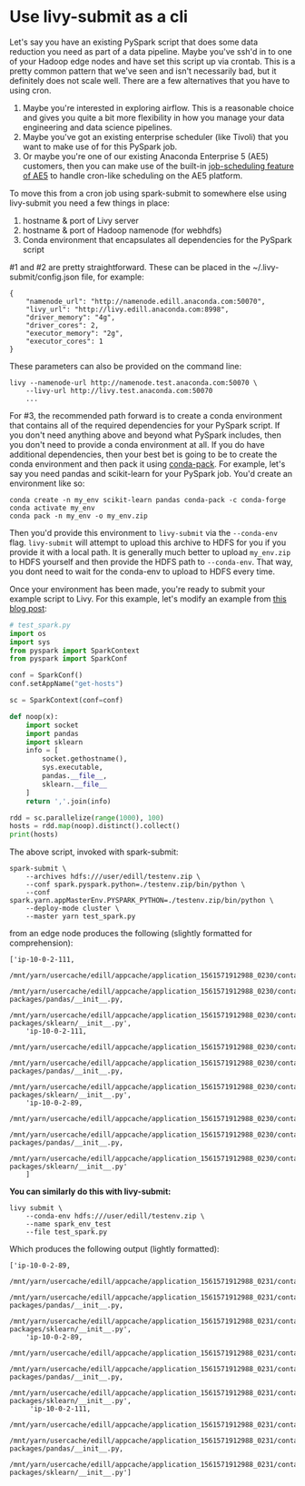 # Use livy-submit as a cli

Let's say you have an existing PySpark script that does some data reduction you need as part of a data pipeline.
Maybe you've ssh'd in to one of your Hadoop edge nodes and have set this script up via crontab. 
This is a pretty common pattern that we've seen and isn't necessarily bad, but it definitely does not scale well.
There are a few alternatives that you have to using cron.
1. Maybe you're interested in exploring airflow.
This is a reasonable choice and gives you quite a bit more flexibility in how you manage your data engineering and data science pipelines.
2. Maybe you've got an existing enterprise scheduler (like Tivoli) that you want to make use of for this PySpark job.
3. Or maybe you're one of our existing Anaconda Enterprise 5 (AE5) customers, then you can make use of the built-in [job-scheduling feature of AE5](https://enterprise-docs.anaconda.com/en/latest/data-science-workflows/deployments/schedule-deploy.html) to handle cron-like scheduling on the AE5 platform.

To move this from a cron job using spark-submit to somewhere else using livy-submit you need a few things in place:
1. hostname & port of Livy server
2. hostname & port of Hadoop namenode (for webhdfs)
3. Conda environment that encapsulates all dependencies for the PySpark script

#1 and #2 are pretty straightforward. These can be placed in the ~/.livy-submit/config.json file, for example:
```
{
    "namenode_url": "http://namenode.edill.anaconda.com:50070",
    "livy_url": "http://livy.edill.anaconda.com:8998",
    "driver_memory": "4g",
    "driver_cores": 2,
    "executor_memory": "2g",
    "executor_cores": 1
}
```

These parameters can also be provided on the command line:
```
livy --namenode-url http://namenode.test.anaconda.com:50070 \
    --livy-url http://livy.test.anaconda.com:50070
    ...
```

For #3, the recommended path forward is to create a conda environment that contains all of the required dependencies for your PySpark script. 
If you don't need anything above and beyond what PySpark includes, then you don't need to provide a conda environment at all.
If you do have additional dependencies, then your best bet is going to be to create the conda environment and then pack it using [conda-pack](https://conda.github.io/conda-pack/#commandline-usage).
For example, let's say you need pandas and scikit-learn for your PySpark job.
You'd create an environment like so:
```
conda create -n my_env scikit-learn pandas conda-pack -c conda-forge
conda activate my_env
conda pack -n my_env -o my_env.zip
```

Then you'd provide this environment to `livy-submit` via the `--conda-env` flag. 
`livy-submit` will attempt to upload this archive to HDFS for you if you provide it with a local path.
It is generally much better to upload `my_env.zip` to HDFS yourself and then provide the HDFS path to `--conda-env`.
That way, you dont need to wait for the conda-env to upload to HDFS every time.

Once your environment has been made, you're ready to submit your example script to Livy.
For this example, let's modify an example from [this blog post](https://quasiben.github.io/blog/2016/4/15/conda-spark/):

```python
# test_spark.py
import os
import sys
from pyspark import SparkContext
from pyspark import SparkConf

conf = SparkConf()
conf.setAppName("get-hosts")

sc = SparkContext(conf=conf)

def noop(x):
    import socket
    import pandas
    import sklearn
    info = [
        socket.gethostname(),
        sys.executable,
        pandas.__file__,
        sklearn.__file__
    ]
    return ','.join(info)

rdd = sc.parallelize(range(1000), 100)
hosts = rdd.map(noop).distinct().collect()
print(hosts)
```

The above script, invoked with spark-submit:
```
spark-submit \
    --archives hdfs:///user/edill/testenv.zip \
    --conf spark.pyspark.python=./testenv.zip/bin/python \
    --conf spark.yarn.appMasterEnv.PYSPARK_PYTHON=./testenv.zip/bin/python \
    --deploy-mode cluster \
    --master yarn test_spark.py
```

from an edge node produces the following (slightly formatted for comprehension):
```
['ip-10-0-2-111,
    /mnt/yarn/usercache/edill/appcache/application_1561571912988_0230/container_1561571912988_0230_01_000002/testenv.zip/bin/python,
    /mnt/yarn/usercache/edill/appcache/application_1561571912988_0230/container_1561571912988_0230_01_000002/testenv.zip/lib/python3.7/site-packages/pandas/__init__.py,
    /mnt/yarn/usercache/edill/appcache/application_1561571912988_0230/container_1561571912988_0230_01_000002/testenv.zip/lib/python3.7/site-packages/sklearn/__init__.py', 
    'ip-10-0-2-111,
    /mnt/yarn/usercache/edill/appcache/application_1561571912988_0230/container_1561571912988_0230_01_000003/testenv.zip/bin/python,
    /mnt/yarn/usercache/edill/appcache/application_1561571912988_0230/container_1561571912988_0230_01_000003/testenv.zip/lib/python3.7/site-packages/pandas/__init__.py,
    /mnt/yarn/usercache/edill/appcache/application_1561571912988_0230/container_1561571912988_0230_01_000003/testenv.zip/lib/python3.7/site-packages/sklearn/__init__.py', 
    'ip-10-0-2-89,
    /mnt/yarn/usercache/edill/appcache/application_1561571912988_0230/container_1561571912988_0230_01_000004/testenv.zip/bin/python,
    /mnt/yarn/usercache/edill/appcache/application_1561571912988_0230/container_1561571912988_0230_01_000004/testenv.zip/lib/python3.7/site-packages/pandas/__init__.py,
    /mnt/yarn/usercache/edill/appcache/application_1561571912988_0230/container_1561571912988_0230_01_000004/testenv.zip/lib/python3.7/site-packages/sklearn/__init__.py'
    ]
```

**You can similarly do this with livy-submit:**
```
livy submit \
    --conda-env hdfs:///user/edill/testenv.zip \
    --name spark_env_test
    --file test_spark.py
```

Which produces the following output (lightly formatted):
```
['ip-10-0-2-89,
    /mnt/yarn/usercache/edill/appcache/application_1561571912988_0231/container_1561571912988_0231_01_000002/testenv.zip/bin/python,
    /mnt/yarn/usercache/edill/appcache/application_1561571912988_0231/container_1561571912988_0231_01_000002/testenv.zip/lib/python3.7/site-packages/pandas/__init__.py,
    /mnt/yarn/usercache/edill/appcache/application_1561571912988_0231/container_1561571912988_0231_01_000002/testenv.zip/lib/python3.7/site-packages/sklearn/__init__.py', 
    'ip-10-0-2-89,
    /mnt/yarn/usercache/edill/appcache/application_1561571912988_0231/container_1561571912988_0231_01_000003/testenv.zip/bin/python,
    /mnt/yarn/usercache/edill/appcache/application_1561571912988_0231/container_1561571912988_0231_01_000003/testenv.zip/lib/python3.7/site-packages/pandas/__init__.py,
    /mnt/yarn/usercache/edill/appcache/application_1561571912988_0231/container_1561571912988_0231_01_000003/testenv.zip/lib/python3.7/site-packages/sklearn/__init__.py',
     'ip-10-0-2-111,
    /mnt/yarn/usercache/edill/appcache/application_1561571912988_0231/container_1561571912988_0231_01_000004/testenv.zip/bin/python,
    /mnt/yarn/usercache/edill/appcache/application_1561571912988_0231/container_1561571912988_0231_01_000004/testenv.zip/lib/python3.7/site-packages/pandas/__init__.py,
    /mnt/yarn/usercache/edill/appcache/application_1561571912988_0231/container_1561571912988_0231_01_000004/testenv.zip/lib/python3.7/site-packages/sklearn/__init__.py']
```
